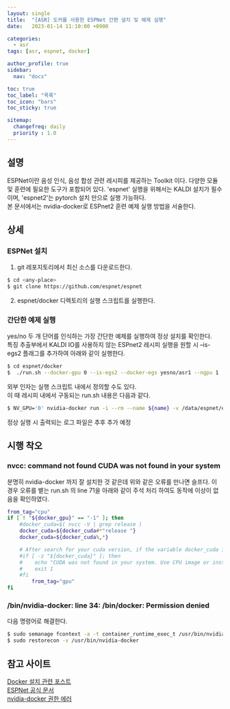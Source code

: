 ```yaml
---
layout: single
title:  "[ASR] 도커를 사용한 ESPNet 간편 설치 및 예제 실행"
date:   2023-01-14 11:10:00 +0900

categories:
  - asr
tags: [asr, espnet, docker]

author_profile: true
sidebar:
  nav: "docs"

toc: true
toc_label: "목록"
toc_icon: "bars"
toc_sticky: true

sitemap:
  changefreq: daily
  priority : 1.0
---
```


## 설명
ESPNet이란 음성 인식, 음성 합성 관련 레시피를 제공하는 Toolkit 이다. 다양한 모듈 및 훈련에 필요한 도구가 포함되어 있다. 'espnet' 실행을 위해서는 KALDI 설치가 필수이며, 'espnet2'는 pytorch 설치 만으로 실행 가능하다.  
본 문서에서는 nvidia-docker로 ESPnet2 훈련 예제 실행 방법을 서술한다.  

## 상세  
### ESPNet 설치  
1. git 레포지토리에서 최신 소스를 다운로드한다.  
```bash
$ cd <any-place>
$ git clone https://github.com/espnet/espnet
```
2. espnet/docker 디렉토리의 실행 스크립트를 실행한다.  

### 간단한 예제 실행  
yes/no 두 개 단어를 인식하는 가장 간단한 예제를 실행하여 정상 설치를 확인한다.  
특징 추출부에서 KALDI IO를 사용하지 않는 ESPnet2 레시피 실행을 원할 시 –is-egs2 플래그를 추가하여 아래와 같이 실행한다.  
```bash
$ cd espnet/docker
$  ./run.sh --docker-gpu 0 --is-egs2 --docker-egs yesno/asr1 --ngpu 1
```
외부 인자는 실행 스크립트 내에서 정의할 수도 있다.  
이 때 레시피 내에서 구동되는 run.sh 내용은 다음과 같다.  
```bash
$ NV_GPU='0' nvidia-docker run -i --rm --name ${name} -v /data/espnet/egs:/espnet/egs -v /data/espnet/espnet:/espnet/espnet -v /data/espnet/test:/espnet/test -v /data/espnet/utils:/esp       net/utils -v /data/espnet/egs2:/espnet/egs2 -v /data/espnet/espnet2:/espnet/espnet2 -v /dev/shm:/dev/shm espnet/espnet:gpu-latest-user-hanni /bin/bash -c 'cd /espnet/egs2/yesno/asr1; ./run.sh --ngpu 1’
```
정상 실행 시 출력되는 로그 파일은 추후 추가 예정  

## 시행 착오
### nvcc: command not found CUDA was not found in your system
분명히 nvidia-docker 까지 잘 설치한 것 같은데 위와 같은 오류를 만나면 슬프다. 이 경우 오류를 뱉는 run.sh 의 line 71을 아래와 같이 주석 처리 하여도 동작에 이상이 없음을 확인하였다.  
```bash
from_tag="cpu"
if [ ! "${docker_gpu}" == "-1" ]; then
    #docker_cuda=$( nvcc -V | grep release )
    docker_cuda=${docker_cuda#*"release "}
    docker_cuda=${docker_cuda%,*}

    # After search for your cuda version, if the variable docker_cuda is empty the program will raise an error
    #if [ -z "${docker_cuda}" ]; then
    #    echo "CUDA was not found in your system. Use CPU image or install NVIDIA-DOCKER, CUDA for GPU image."
    #    exit 1
    #fi
        from_tag="gpu"
fi
```  

### /bin/nvidia-docker: line 34: /bin/docker: Permission denied
다음 명령어로 해결한다.
```bash
$ sudo semanage fcontext -a -t container_runtime_exec_t /usr/bin/nvidia-docker
$ sudo restorecon -v /usr/bin/nvidia-docker
```

## 참고 사이트  
[Docker 설치 관련 포스트](https://0l-hnh.github.io/docker/docker-install  )  
[ESPNet 공식 문서](https://espnet.github.io/espnet/docker.html  )  
[nvidia-docker 권한 에러](https://github.com/NVIDIA/nvidia-docker/issues/814  )